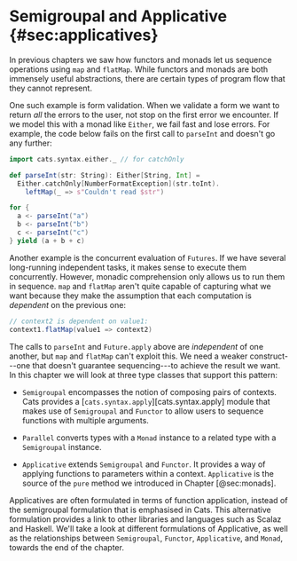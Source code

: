 # Semigroupal and Applicative {#sec:applicatives}

In previous chapters we saw
how functors and monads let us
sequence operations using `map` and `flatMap`.
While functors and monads are
both immensely useful abstractions,
there are certain types of program flow
that they cannot represent.

One such example is form validation.
When we validate a form we want to
return *all* the errors to the user,
not stop on the first error we encounter.
If we model this with a monad like `Either`,
we fail fast and lose errors.
For example, the code below
fails on the first call to `parseInt`
and doesn't go any further:

```scala mdoc:silent
import cats.syntax.either._ // for catchOnly

def parseInt(str: String): Either[String, Int] =
  Either.catchOnly[NumberFormatException](str.toInt).
    leftMap(_ => s"Couldn't read $str")
```

```scala mdoc
for {
  a <- parseInt("a")
  b <- parseInt("b")
  c <- parseInt("c")
} yield (a + b + c)
```

Another example is the concurrent evaluation of `Futures`.
If we have several long-running independent tasks,
it makes sense to execute them concurrently.
However, monadic comprehension
only allows us to run them in sequence.
`map` and `flatMap` aren't quite capable
of capturing what we want because
they make the assumption that each computation
is *dependent* on the previous one:

```scala
// context2 is dependent on value1:
context1.flatMap(value1 => context2)
```

The calls to `parseInt` and `Future.apply` above
are *independent* of one another,
but `map` and `flatMap` can't exploit this.
We need a weaker construct---one
that doesn't guarantee sequencing---to
achieve the result we want.
In this chapter we will look at three type classes
that support this pattern:

  - `Semigroupal` encompasses
    the notion of composing pairs of contexts.
    Cats provides a [`cats.syntax.apply`][cats.syntax.apply] module
    that makes use of `Semigroupal` and `Functor`
    to allow users to sequence functions with multiple arguments.
    
  - `Parallel` converts
    types with a `Monad` instance
    to a related type with a `Semigroupal` instance.

  - `Applicative` extends `Semigroupal` and `Functor`.
    It provides a way of applying functions to parameters within a context.
    `Applicative` is the source of the `pure` method
    we introduced in Chapter [@sec:monads].

Applicatives are often formulated in terms of function application,
instead of the semigroupal formulation that is emphasised in Cats.
This alternative formulation provides a link
to other libraries and languages such as Scalaz and Haskell.
We'll take a look at different formulations of Applicative,
as well as the relationships between
`Semigroupal`, `Functor`, `Applicative`, and `Monad`,
towards the end of the chapter.
